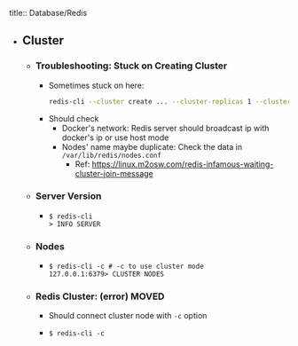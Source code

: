 title:: Database/Redis

- ## Cluster
	- ### Troubleshooting: Stuck on Creating Cluster
		- Sometimes stuck on here:
		  ```bash
		  redis-cli --cluster create ... --cluster-replicas 1 --cluster-yes
		  ```
		- Should check
			- Docker's network: Redis server should broadcast ip with docker's ip or use host mode
			- Nodes' name maybe duplicate: Check the data in `/var/lib/redis/nodes.conf`
				- Ref: https://linux.m2osw.com/redis-infamous-waiting-cluster-join-message
	- ### Server Version
		- ```
		  $ redis-cli
		  > INFO SERVER
		  ```
	- ### Nodes
		- ```
		  $ redis-cli -c # -c to use cluster mode
		  127.0.0.1:6379> CLUSTER NODES
		  ```
	- ### Redis Cluster: (error) MOVED
		- Should connect cluster node with `-c` option
		- ```
		  $ redis-cli -c
		  ```